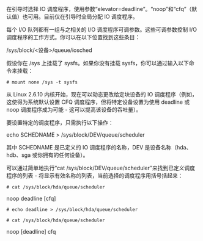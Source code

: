 在引导时选择 IO 调度程序，使用参数“elevator=deadline”。“noop”和“cfq”（默认值）也可用。目前仅在引导时全局分配 IO 调度程序。

每个 I/O 队列都有一组与之相关的 I/O 调度程序可调参数。这些可调参数控制 I/O 调度程序的工作方式。你可以在以下位置找到这些条目：

/sys/block/<设备>/queue/iosched

假设你在 /sys 上挂载了 sysfs。如果你没有挂载 sysfs，你可以通过输入以下命令来挂载：

`# mount none /sys -t sysfs`

从 Linux 2.6.10 内核开始，现在可以动态更改给定块设备的 IO 调度程序（例如，这使得为系统默认设置 CFQ 调度程序，但将特定设备设置为使用 deadline 或 noop 调度程序成为可能 - 这可以提高该设备的吞吐量）。

要设置特定的调度程序，只需执行以下操作：

echo SCHEDNAME > /sys/block/DEV/queue/scheduler

其中 SCHEDNAME 是已定义的 IO 调度程序的名称，DEV 是设备名称（hda、hdb、sga 或你拥有的任何设备）。

可以通过简单地执行“cat /sys/block/DEV/queue/scheduler”来找到已定义调度程序的列表 - 将显示有效名称的列表，当前选择的调度程序用括号括起来：

`# cat /sys/block/hda/queue/scheduler`

noop deadline [cfq]

`# echo deadline > /sys/block/hda/queue/scheduler`

`# cat /sys/block/hda/queue/scheduler`

noop [deadline] cfq